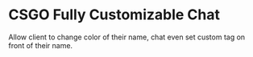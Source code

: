 # CSGO Fully Customizable Chat
 Allow client to change color of their name, chat even set custom tag on front of their name.
